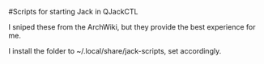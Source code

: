 #Scripts for starting Jack in QJackCTL

I sniped these from the ArchWiki, but they provide the best experience for me.

I install the folder to ~/.local/share/jack-scripts, set accordingly.
